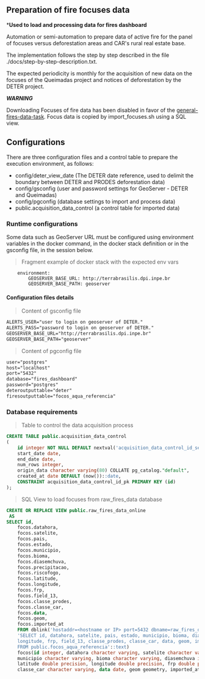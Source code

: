 ## Preparation of fire focuses data

***Used to load and processing data for fires dashboard**

Automation or semi-automation to prepare data of active fire for the panel of focuses versus deforestation areas and CAR's rural real estate base.

The implementation follows the step by step described in the file ./docs/step-by-step-description.txt.

The expected periodicity is monthly for the acquisition of new data on the focuses of the Queimadas project and notices of deforestation by the DETER project.

***WARNING***

Downloading Focuses of fire data has been disabled in favor of the [general-fires-data-task](https://github.com/terrabrasilis/general-fires-data-task).
Focus data is copied by import_focuses.sh using a SQL view.


## Configurations

There are three configuration files and a control table to prepare the execution environment, as follows:

 - config/deter_view_date (The DETER date reference, used to delimit the boundary between DETER and PRODES deforestation data)
 - config/gsconfig (user and password settings for GeoServer - DETER and Queimadas)
 - config/pgconfig (database settings to import and process data)
 - public.acquisition_data_control (a control table for imported data)

### Runtime configurations

Some data such as GeoServer URL must be configured using environment variables in the docker command, in the docker stack definition or in the gsconfig file, in the session below.

 > Fragment example of docker stack with the expected env vars
```
    environment:
        GEOSERVER_BASE_URL: http://terrabrasilis.dpi.inpe.br
        GEOSERVER_BASE_PATH: geoserver
```

#### Configuration files details

 > Content of gsconfig file
```txt
ALERTS_USER="user to login on geoserver of DETER."
ALERTS_PASS="password to login on geoserver of DETER."
GEOSERVER_BASE_URL="http://terrabrasilis.dpi.inpe.br"
GEOSERVER_BASE_PATH="geoserver"
```

 > Content of pgconfig file
```txt
user="postgres"
host="localhost"
port="5432"
database="fires_dashboard"
password="postgres"
deteroutputtable="deter"
firesoutputtable="focos_aqua_referencia"
```

### Database requirements


 > Table to control the data acquisition process
```sql
CREATE TABLE public.acquisition_data_control
(
    id integer NOT NULL DEFAULT nextval('acquisition_data_control_id_seq'::regclass),
    start_date date,
    end_date date,
    num_rows integer,
    origin_data character varying(80) COLLATE pg_catalog."default",
    created_at date DEFAULT (now())::date,
    CONSTRAINT acquisition_data_control_id_pk PRIMARY KEY (id)
);
```


 > SQL View to load focuses from raw_fires_data database
```sql
CREATE OR REPLACE VIEW public.raw_fires_data_online
 AS
SELECT id,
    focos.datahora,
    focos.satelite,
    focos.pais,
    focos.estado,
    focos.municipio,
    focos.bioma,
    focos.diasemchuva,
    focos.precipitacao,
    focos.riscofogo,
    focos.latitude,
    focos.longitude,
    focos.frp,
    focos.field_13,
    focos.classe_prodes,
    focos.classe_car,
    focos.data,
    focos.geom,
    focos.imported_at
    FROM dblink('hostaddr=<hostname or IP> port=5432 dbname=raw_fires_data user=postgres password=postgres'::text,
    'SELECT id, datahora, satelite, pais, estado, municipio, bioma, diasemchuva, precipitacao, riscofogo, latitude,
    longitude, frp, field_13, classe_prodes, classe_car, data, geom, imported_at
    FROM public.focos_aqua_referencia'::text)
    focos(id integer, datahora character varying, satelite character varying, pais character varying, estado character varying,
    municipio character varying, bioma character varying, diasemchuva integer, precipitacao double precision, riscofogo double precision,
    latitude double precision, longitude double precision, frp double precision, field_13 character varying, classe_prodes character varying,
    classe_car character varying, data date, geom geometry, imported_at date);
```